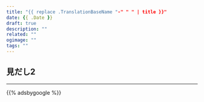 ```yaml
---
title: "{{ replace .TranslationBaseName "-" " " | title }}"
date: {{ .Date }}
draft: true
description: ""
related: ""
ogimage: ""
tags: ""
---
```


<!--more-->

## 見だし2


---

{{% adsbygoogle %}}
